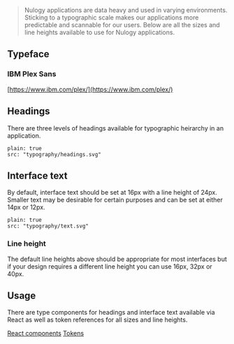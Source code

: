 > Nulogy applications are data heavy and used in varying environments. Sticking to a typographic scale makes our applications more predictable and scannable for our users. Below are all the sizes and line heights available to use for Nulogy applications.

## Typeface
### IBM Plex Sans
[https://www.ibm.com/plex/](https://www.ibm.com/plex/)

## Headings
There are three levels of headings available for typographic heirarchy in an application.

```image
plain: true
src: "typography/headings.svg"
```

## Interface text
By default, interface text should be set at 16px with a line height of 24px. Smaller text may be desirable for certain purposes and can be set at either 14px or 12px.

```image
plain: true
src: "typography/text.svg"
```

### Line height
The default line heights above should be appropriate for most interfaces but if your design requires a different line height you can use 16px, 32px or 40px. 

## Usage
There are type components for headings and interface text available via React as well as token references for all sizes and line heights. 

[React components](/components/type)
[Tokens](/tokens#typography)
